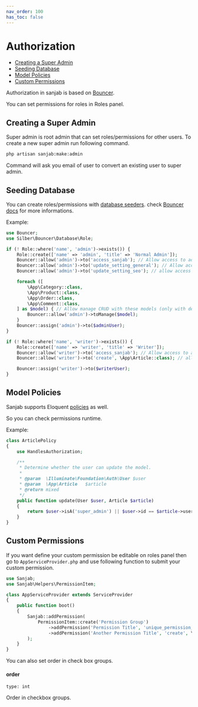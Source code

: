 ```yaml
---
nav_order: 100
has_toc: false
---
```

# Authorization

- [Creating a Super Admin](#creating-a-super-admin)
- [Seeding Database](#seeding-database)
- [Model Policies](#model-policies)
- [Custom Permissions](#custom-permissions)

Authorization in sanjab is based on [Bouncer](https://github.com/JosephSilber/bouncer).

You can set permissions for roles in Roles panel.

## Creating a Super Admin
Super admin is root admin that can set roles/permissions for other users.
To create a new super admin run following command.
```bash
php artisan sanjab:make:admin
```
Command will ask you email of user to convert an existing user to super admin.

## Seeding Database
You can create roles/permissions with [database seeders](https://laravel.com/docs/seeding). check [Bouncer docs](https://github.com/JosephSilber/bouncer) for more informations.

Example:
```php
use Bouncer;
use Silber\Bouncer\Database\Role;

if (! Role::where('name', 'admin')->exists()) {
    Role::create(['name' => 'admin', 'title' => 'Normal Admin']);
    Bouncer::allow('admin')->to('access_sanjab'); // Allow access to admin panel
    Bouncer::allow('admin')->to('update_setting_general'); // Allow access to general setting
    Bouncer::allow('admin')->to('update_setting_seo'); // allow access to seo setting

    foreach ([
        \App\Category::class,
        \App\Product::class,
        \App\Order::class,
        \App\Comment::class,
    ] as $model) { // Allow manage CRUD with these models (only with default permission keys)
        Bouncer::allow('admin')->toManage($model);
    }
    Bouncer::assign('admin')->to($adminUser);
}

if (! Role::where('name', 'writer')->exists()) {
    Role::create(['name' => 'writer', 'title' => 'Writer']);
    Bouncer::allow('writer')->to('access_sanjab'); // Allow access to admin panel
    Bouncer::allow('writer')->to('create', \App\Article::class); // allow writers to create articles.

    Bouncer::assign('writer')->to($writerUser);
}
```

## Model Policies
Sanjab supports Eloquent [policies](https://laravel.com/docs/authorization#creating-policies) as well.

So you can check permissions runtime.

Example:
```php
class ArticlePolicy
{
    use HandlesAuthorization;

    /**
     * Determine whether the user can update the model.
     *
     * @param  \Illuminate\Foundation\Auth\User $user
     * @param  \App\Article   $article
     * @return mixed
     */
    public function update(User $user, Article $article)
    {
        return $user->isA('super_admin') || $user->id == $article->user_id; // Only super admins can edit all articles. Others only can edit their own articles.
    }
}
```

## Custom Permissions
If you want define your custom permission be editable on roles panel then go to `AppServiceProvider.php` and use following function to submit your custom permission.

```php
use Sanjab;
use Sanjab\Helpers\PermissionItem;

class AppServiceProvider extends ServiceProvider
{
    public function boot()
    {
        Sanjab::addPermission(
            PermissionItem::create('Permission Group')
                ->addPermission('Permission Title', 'unique_permission_name')
                ->addPermission('Another Permission Title', 'create', \App\YourModel::class)
        );
    }
}
```

You can also set order in check box groups.

#### order
`type: int`

Order in checkbox groups.
